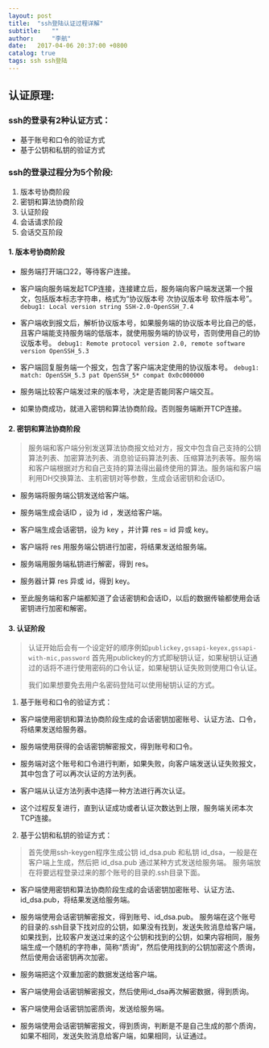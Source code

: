 ```yaml
---
layout: post
title:  "ssh登陆认证过程详解"
subtitle:   ""
author:     "李航"
date:   2017-04-06 20:37:00 +0800
catalog: true
tags: ssh ssh登陆
---
```

## **认证原理:**
### **ssh的登录有2种认证方式：**
 - 基于账号和口令的验证方式 
 -  基于公钥和私钥的验证方式
 
### **ssh的登录过程分为5个阶段:**
1. 版本号协商阶段
2. 密钥和算法协商阶段
3. 认证阶段
4. 会话请求阶段
5. 会话交互阶段

#### **1. 版本号协商阶段**
* 服务端打开端口22，等待客户连接。

* 客户端向服务端发起TCP连接，连接建立后，服务端向客户端发送第一个报文，包括版本标志字符串，格式为“协议版本号 次协议版本号 软件版本号”。
	`debug1: Local version string SSH-2.0-OpenSSH_7.4`

* 客户端收到报文后，解析协议版本号，如果服务端的协议版本号比自己的低，且客户端能支持服务端的低版本，就使用服务端的协议号，否则使用自己的协议版本号。
`debug1: Remote protocol version 2.0, remote software version OpenSSH_5.3`

* 客户端回复服务端一个报文，包含了客户端决定使用的协议版本号。
`debug1: match: OpenSSH_5.3 pat OpenSSH_5* compat 0x0c000000`

* 服务端比较客户端发过来的版本号，决定是否能同客户端交互。
* 如果协商成功，就进入密钥和算法协商阶段。否则服务端断开TCP连接。

#### **2. 密钥和算法协商阶段**

> 服务端和客户端分别发送算法协商报文给对方，报文中包含自己支持的公钥算法列表、加密算法列表、消息验证码算法列表、压缩算法列表等。服务端和客户端根据对方和自己支持的算法得出最终使用的算法。服务端和客户端利用DH交换算法、主机密钥对等参数，生成会话密钥和会话ID。

* 服务端将服务端公钥发送给客户端。

* 服务端生成会话ID ，设为 id ，发送给客户端。

* 客户端生成会话密钥，设为 key ，并计算 res = id 异或 key。

* 客户端将 res 用服务端公钥进行加密，将结果发送给服务端。

* 服务端用服务端私钥进行解密，得到 res。

* 服务器计算 res 异或 id，得到 key。

*  至此服务端和客户端都知道了会话密钥和会话ID，以后的数据传输都使用会话密钥进行加密和解密。

#### **3. 认证阶段**

> 认证开始后会有一个设定好的顺序例如`publickey,gssapi-keyex,gssapi-with-mic,password` 首先用publickey的方式即秘钥认证，如果秘钥认证通过的话将不进行使用密码的口令认证，如果秘钥认证失败则使用口令认证。
>
>我们如果想要免去用户名密码登陆可以使用秘钥认证的方式。


1. 基于账号和口令的验证方式：

* 客户端使用密钥和算法协商阶段生成的会话密钥加密账号、认证方法、口令，将结果发送给服务器。

* 服务端使用获得的会话密钥解密报文，得到账号和口令。

* 服务端对这个账号和口令进行判断，如果失败，向客户端发送认证失败报文，其中包含了可以再次认证的方法列表。

* 客户端从认证方法列表中选择一种方法进行再次认证。

*  这个过程反复进行，直到认证成功或者认证次数达到上限，服务端关闭本次TCP连接。

2. 基于公钥和私钥的验证方式：

> 首先使用ssh-keygen程序生成公钥 id_dsa.pub 和私钥 id_dsa，一般是在客户端上生成，然后把 id_dsa.pub 通过某种方式发送给服务端。 服务端放在将要远程登录过来的那个账号的目录的.ssh目录下面。

* 客户端使用密钥和算法协商阶段生成的会话密钥加密账号、认证方法、id_dsa.pub，将结果发送给服务端。

* 服务端使用会话密钥解密报文，得到账号、id_dsa.pub。    服务端在这个账号的目录的.ssh目录下找对应的公钥，如果没有找到，发送失败消息给客户端，如果找到，比较客户发送过来的这个公钥和找到的公钥，如果内容相同，服务端生成一个随机的字符串，简称“质询”，然后使用找到的公钥加密这个质询，然后使用会话密钥再次加密。

* 服务端把这个双重加密的数据发送给客户端。

* 客户端使用会话密钥解密报文，然后使用id_dsa再次解密数据，得到质询。

* 客户端使用会话密钥加密质询，发送给服务端。

* 服务端使用会话密钥解密报文，得到质询，判断是不是自己生成的那个质询，如果不相同，发送失败消息给客户端，如果相同，认证通过。
